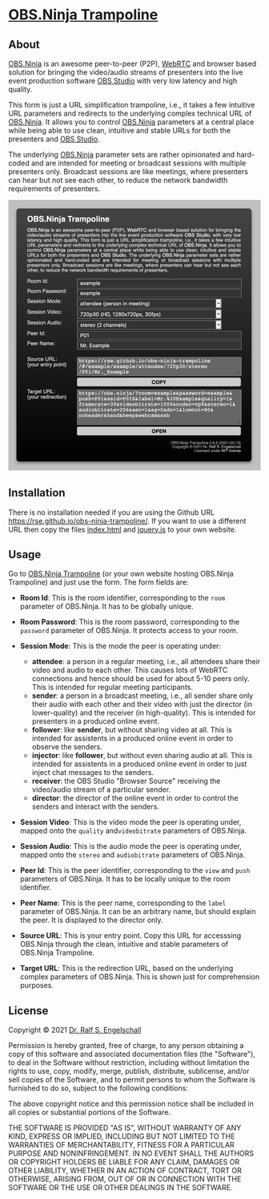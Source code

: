 
[OBS.Ninja Trampoline](https://rse.github.io/obs-ninja-trampoline/)
===================================================================

About
-----

[OBS.Ninja](https://obs.ninja) is an awesome peer-to-peer (P2P),
[WebRTC](https://webrtc.org/) and browser based solution for bringing
the video/audio streams of presenters into the live event production
software [OBS Studio](https://obsproject.com) with very low latency and
high quality.

This form is just a URL simplification trampoline, i.e., it takes a
few intuitive URL parameters and redirects to the underlying complex
technical URL of [OBS.Ninja](https://obs.ninja). It allows you to
control [OBS.Ninja](https://obs.ninja) parameters at a central place
while being able to use clean, intuitive and stable URLs for both the
presenters and [OBS Studio](https://obsproject.com).

The underlying [OBS.Ninja](https://obs.ninja) parameter sets are rather
opinionated and hard-coded and are intended for meeting or broadcast
sessions with multiple presenters only. Broadcast sessions are like
meetings, where presenters can hear but not see each other, to reduce
the network bandwidth requirements of presenters.

![OBS.Ninja Trampoline](screenshot.png)

Installation
------------

There is no installation needed if you are using the Github URL
https://rse.github.io/obs-ninja-trampoline/. If you want to
use a different URL then copy the files [index.html](index.html)
and [jquery.js](jquery.js) to your own website.

Usage
-----

Go to [OBS.Ninja Trampoline](https://rse.github.io/obs-ninja-trampoline/)
(or your own website hosting OBS.Ninja Trampoline) and just use the form.
The form fields are:

- **Room Id**:
  This is the room identifier, corresponding to the `room` parameter of
  OBS.Ninja. It has to be globally unique.

- **Room Password**:
  This is the room password, corresponding to the `password` parameter of
  OBS.Ninja. It protects access to your room.

- **Session Mode**:
  This is the mode the peer is operating under:
  - **attendee**:
    a person in a regular meeting, i.e., all attendees share their video
    and audio to each other. This causes lots of WebRTC connections and
    hence should be used for about 5-10 peers only. This is intended for
    regular meeting participants.
  - **sender**:
    a person in a broadcast meeting, i.e., all sender share only their
    audio with each other and their video with just the director (in
    lower-quality) and the receiver (in high-quality). This is intended
    for presenters in a produced online event.
  - **follower**:
    like **sender**, but without sharing video at all. This is intended
    for assistents in a produced online event in order to observe the
    senders.
  - **injector**:
    like **follower**, but without even sharing audio at all. This is
    intended for assistents in a produced online event in order to just
    inject chat messages to the senders.
  - **receiver**:
    the OBS Studio "Browser Source" receiving the video/audio stream
    of a particular sender.
  - **director**:
    the director of the online event in order to control
    the senders and interact with the senders.

- **Session Video**:
  This is the video mode the peer is operating under, mapped onto the
  `quality` and`videobitrate` parameters of OBS.Ninja.

- **Session Audio**:
  This is the audio mode the peer is operating under, mapped onto the
  `stereo` and `audiobitrate` parameters of OBS.Ninja.

- **Peer Id**:
  This is the peer identifier, corresponding to the `view` and `push`
  parameters of OBS.Ninja. It has to be locally unique to the room identifier.

- **Peer Name**:
  This is the peer name, corresponding to the `label` parameter of
  OBS.Ninja. It can be an arbitrary name, but should explain the peer.
  It is displayed to the director only.

- **Source URL**:
  This is your entry point.
  Copy this URL for accesssing OBS.Ninja through the clean, intuitive
  and stable parameters of OBS.Ninja Trampoline.

- **Target URL**:
  This is the redirection URL, based on the underlying complex parameters
  of OBS.Ninja. This is shown just for comprehension purposes.

License
-------

Copyright &copy; 2021 [Dr. Ralf S. Engelschall](http://engelschall.com/)

Permission is hereby granted, free of charge, to any person obtaining
a copy of this software and associated documentation files (the
"Software"), to deal in the Software without restriction, including
without limitation the rights to use, copy, modify, merge, publish,
distribute, sublicense, and/or sell copies of the Software, and to
permit persons to whom the Software is furnished to do so, subject to
the following conditions:

The above copyright notice and this permission notice shall be included
in all copies or substantial portions of the Software.

THE SOFTWARE IS PROVIDED "AS IS", WITHOUT WARRANTY OF ANY KIND,
EXPRESS OR IMPLIED, INCLUDING BUT NOT LIMITED TO THE WARRANTIES OF
MERCHANTABILITY, FITNESS FOR A PARTICULAR PURPOSE AND NONINFRINGEMENT.
IN NO EVENT SHALL THE AUTHORS OR COPYRIGHT HOLDERS BE LIABLE FOR ANY
CLAIM, DAMAGES OR OTHER LIABILITY, WHETHER IN AN ACTION OF CONTRACT,
TORT OR OTHERWISE, ARISING FROM, OUT OF OR IN CONNECTION WITH THE
SOFTWARE OR THE USE OR OTHER DEALINGS IN THE SOFTWARE.

